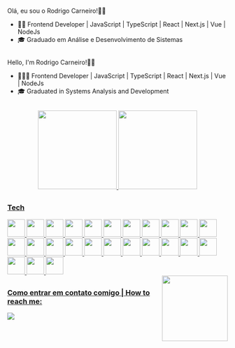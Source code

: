 <div style="display: inline_block">

Olá, eu sou o Rodrigo Carneiro!🧔🏽

-   👩‍💻 Frontend Developer | JavaScript | TypeScript | React | Next.js | Vue | NodeJs
-   🎓 Graduado em Análise e Desenvolvimento de Sistemas

##

Hello, I'm Rodrigo Carneiro!🧔🏽

-   🧑🏽‍💻 Frontend Developer | JavaScript | TypeScript | React | Next.js | Vue | NodeJs
-   🎓 Graduated in Systems Analysis and Development

</div>

##

<div align="center">
  <a href="https://github.com/carneironline">
  <img height="180em" src="https://github-readme-stats.vercel.app/api?username=carneironline&show_icons=true&theme=codeSTACKr"
  media="(prefers-color-scheme: dark)"/>
  <img height="180em" src="https://github-readme-stats.vercel.app/api/top-langs/?username=carneironline&layout=compact&langs_count=7&theme=codeSTACKr"/>
</div>

##

  <h3> Tech </h3>
    
  <div style="display: inline_block">  
            <img src="https://cdn.jsdelivr.net/gh/devicons/devicon/icons/html5/html5-plain.svg" width="40" height="40" />  
            <img src="https://cdn.jsdelivr.net/gh/devicons/devicon/icons/css3/css3-plain.svg" width="40" height="40" />        
            <img src="https://cdn.jsdelivr.net/gh/devicons/devicon/icons/javascript/javascript-plain.svg" width="40" height="40" />      
            <img src="https://cdn.jsdelivr.net/gh/devicons/devicon/icons/git/git-plain.svg" width="40" height="40"/>   
            <img src="https://cdn.jsdelivr.net/gh/devicons/devicon/icons/nodejs/nodejs-original-wordmark.svg" width="40" height="40" /> 
            <img src="https://cdn.jsdelivr.net/gh/devicons/devicon/icons/express/express-original-wordmark.svg" width="40" height="40"/>
            <img src="https://cdn.jsdelivr.net/gh/devicons/devicon/icons/react/react-original.svg" width="40" height="40" />   
<img src="https://cdn.jsdelivr.net/gh/devicons/devicon@latest/icons/nextjs/nextjs-original.svg"  width="40" height="40"/> 
            <img src="https://cdn.jsdelivr.net/gh/devicons/devicon@latest/icons/vuejs/vuejs-original.svg"  width="40" height="40"/>      
<img src="https://cdn.jsdelivr.net/gh/devicons/devicon@latest/icons/vuetify/vuetify-original.svg"  width="40" height="40"/>
<img src="https://cdn.jsdelivr.net/gh/devicons/devicon@latest/icons/storybook/storybook-original.svg"  width="40" height="40"/> 
<img src="https://cdn.jsdelivr.net/gh/devicons/devicon@latest/icons/vitejs/vitejs-original.svg"  width="40" height="40"/> 
<img src="https://cdn.jsdelivr.net/gh/devicons/devicon@latest/icons/vitest/vitest-original.svg"  width="40" height="40"/> 
<img src="https://cdn.jsdelivr.net/gh/devicons/devicon@latest/icons/jest/jest-plain.svg"  width="40" height="40"/> 
            <img src="https://cdn.jsdelivr.net/gh/devicons/devicon/icons/sass/sass-original.svg" width="40" height="40"/>
            <img src="https://cdn.jsdelivr.net/gh/devicons/devicon/icons/bootstrap/bootstrap-original.svg" width="40" height="40"/>             
            <img src="https://cdn.jsdelivr.net/gh/devicons/devicon@latest/icons/tailwindcss/tailwindcss-original.svg" width="40" height="40" />              
            <img src="https://cdn.jsdelivr.net/gh/devicons/devicon@latest/icons/postgresql/postgresql-original-wordmark.svg" width="40" height="40"/>          
            <img src="https://cdn.jsdelivr.net/gh/devicons/devicon/icons/mysql/mysql-original.svg" width="40" height="40" />
            <img src="https://cdn.jsdelivr.net/gh/devicons/devicon/icons/mongodb/mongodb-original.svg" width="40" height="40" />     
            <img src="https://cdn.jsdelivr.net/gh/devicons/devicon@latest/icons/docker/docker-original-wordmark.svg" width="40" height="40"/>  
<img src="https://cdn.jsdelivr.net/gh/devicons/devicon@latest/icons/githubactions/githubactions-original.svg"  width="40" height="40"/>    
            <img src="https://cdn.jsdelivr.net/gh/devicons/devicon@latest/icons/postman/postman-original.svg"  width="40" height="40"/>          
            <img src="https://cdn.jsdelivr.net/gh/devicons/devicon/icons/canva/canva-original.svg" width="40" height="40" />
            <img src="https://cdn.jsdelivr.net/gh/devicons/devicon/icons/figma/figma-original.svg" width="40" height="40" />
       </div>
  
<img align="right" src="https://media.discordapp.net/attachments/1019327557184798753/1019329729737801768/6t9slj.gif" width="150" height="150"/> 
  
  ##
  
  <h3> Como entrar em contato comigo | How to reach me:</h3>
  <div style="display: inline_block">    
  <a href="https://www.linkedin.com/in/carneironline" target="_blank"><img src="https://img.shields.io/badge/-LinkedIn-%230077B5?style=for-the-badge&logo=linkedin&logoColor=white" target="_blank"></a>   
   
 </div>
